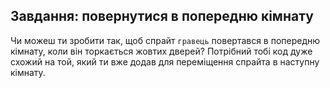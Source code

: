 ## Завдання: повернутися в попередню кімнату

Чи можеш ти зробити так, щоб спрайт `гравець` повертався в попередню кімнату, коли він торкається жовтих дверей? Потрібний тобі код дуже схожий на той, який ти вже додав для переміщення спрайта в наступну кімнату.